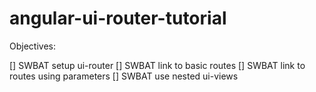 # angular-ui-router-tutorial

Objectives:

[] SWBAT setup ui-router
[] SWBAT link to basic routes
[] SWBAT link to routes using parameters
[] SWBAT use nested ui-views
